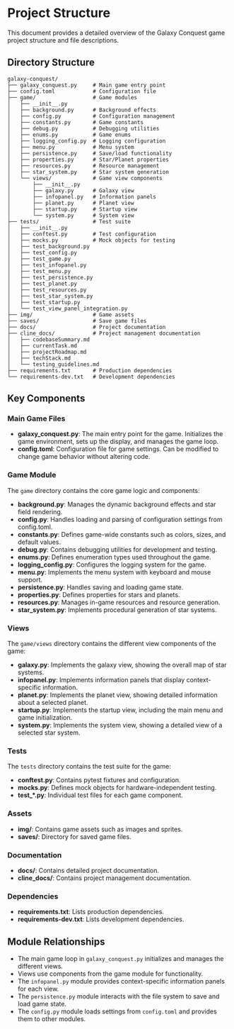 # Project Structure

This document provides a detailed overview of the Galaxy Conquest game project structure and file descriptions.

## Directory Structure

```
galaxy-conquest/
├── galaxy_conquest.py     # Main game entry point
├── config.toml            # Configuration file
├── game/                  # Game modules
│   ├── __init__.py
│   ├── background.py      # Background effects
│   ├── config.py          # Configuration management
│   ├── constants.py       # Game constants
│   ├── debug.py           # Debugging utilities
│   ├── enums.py           # Game enums
│   ├── logging_config.py  # Logging configuration
│   ├── menu.py            # Menu system
│   ├── persistence.py     # Save/load functionality
│   ├── properties.py      # Star/Planet properties
│   ├── resources.py       # Resource management
│   ├── star_system.py     # Star system generation
│   └── views/             # Game view components
│       ├── __init__.py
│       ├── galaxy.py      # Galaxy view
│       ├── infopanel.py   # Information panels
│       ├── planet.py      # Planet view
│       ├── startup.py     # Startup view
│       └── system.py      # System view
├── tests/                 # Test suite
│   ├── __init__.py
│   ├── conftest.py        # Test configuration
│   ├── mocks.py           # Mock objects for testing
│   ├── test_background.py
│   ├── test_config.py
│   ├── test_game.py
│   ├── test_infopanel.py
│   ├── test_menu.py
│   ├── test_persistence.py
│   ├── test_planet.py
│   ├── test_resources.py
│   ├── test_star_system.py
│   ├── test_startup.py
│   └── test_view_panel_integration.py
├── img/                   # Game assets
├── saves/                 # Save game files
├── docs/                  # Project documentation
├── cline_docs/            # Project management documentation
│   ├── codebaseSummary.md
│   ├── currentTask.md
│   ├── projectRoadmap.md
│   ├── techStack.md
│   └── testing_guidelines.md
├── requirements.txt       # Production dependencies
└── requirements-dev.txt   # Development dependencies
```

## Key Components

### Main Game Files

- **galaxy_conquest.py**: The main entry point for the game. Initializes the game environment, sets up the display, and manages the game loop.
- **config.toml**: Configuration file for game settings. Can be modified to change game behavior without altering code.

### Game Module

The `game` directory contains the core game logic and components:

- **background.py**: Manages the dynamic background effects and star field rendering.
- **config.py**: Handles loading and parsing of configuration settings from config.toml.
- **constants.py**: Defines game-wide constants such as colors, sizes, and default values.
- **debug.py**: Contains debugging utilities for development and testing.
- **enums.py**: Defines enumeration types used throughout the game.
- **logging_config.py**: Configures the logging system for the game.
- **menu.py**: Implements the menu system with keyboard and mouse support.
- **persistence.py**: Handles saving and loading game state.
- **properties.py**: Defines properties for stars and planets.
- **resources.py**: Manages in-game resources and resource generation.
- **star_system.py**: Implements procedural generation of star systems.

### Views

The `game/views` directory contains the different view components of the game:

- **galaxy.py**: Implements the galaxy view, showing the overall map of star systems.
- **infopanel.py**: Implements information panels that display context-specific information.
- **planet.py**: Implements the planet view, showing detailed information about a selected planet.
- **startup.py**: Implements the startup view, including the main menu and game initialization.
- **system.py**: Implements the system view, showing a detailed view of a selected star system.

### Tests

The `tests` directory contains the test suite for the game:

- **conftest.py**: Contains pytest fixtures and configuration.
- **mocks.py**: Defines mock objects for hardware-independent testing.
- **test_*.py**: Individual test files for each game component.

### Assets

- **img/**: Contains game assets such as images and sprites.
- **saves/**: Directory for saved game files.

### Documentation

- **docs/**: Contains detailed project documentation.
- **cline_docs/**: Contains project management documentation.

### Dependencies

- **requirements.txt**: Lists production dependencies.
- **requirements-dev.txt**: Lists development dependencies.

## Module Relationships

- The main game loop in `galaxy_conquest.py` initializes and manages the different views.
- Views use components from the game module for functionality.
- The `infopanel.py` module provides context-specific information panels for each view.
- The `persistence.py` module interacts with the file system to save and load game state.
- The `config.py` module loads settings from `config.toml` and provides them to other modules.
